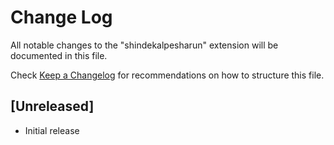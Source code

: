 # Change Log

All notable changes to the "shindekalpesharun" extension will be documented in this file.

Check [Keep a Changelog](http://keepachangelog.com/) for recommendations on how to structure this file.

## [Unreleased]

- Initial release
